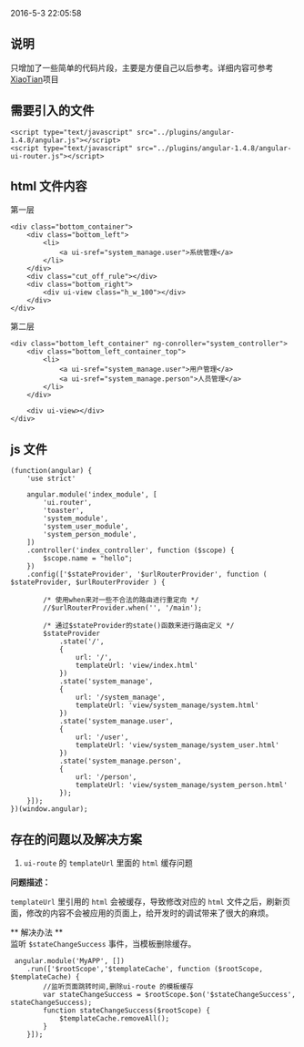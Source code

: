 2016-5-3 22:05:58 
## 说明
只增加了一些简单的代码片段，主要是方便自己以后参考。详细内容可参考[XiaoTian](https://git.oschina.net/sunfeilong1993/XiaoTian.git)项目

## 需要引入的文件

	<script type="text/javascript" src="../plugins/angular-1.4.8/angular.js"></script>
    <script type="text/javascript" src="../plugins/angular-1.4.8/angular-ui-router.js"></script>

## html 文件内容

第一层

	<div class="bottom_container">
        <div class="bottom_left">
            <li>
                <a ui-sref="system_manage.user">系统管理</a>
            </li>
        </div>
        <div class="cut_off_rule"></div>
        <div class="bottom_right">
            <div ui-view class="h_w_100"></div>
        </div>
    </div>
第二层

	<div class="bottom_left_container" ng-conroller="system_controller">
	    <div class="bottom_left_container_top">
	        <li>
	            <a ui-sref="system_manage.user">用户管理</a>
	            <a ui-sref="system_manage.person">人员管理</a>
	        </li>
	    </div>
	
	    <div ui-view></div>
	</div>

## js 文件

	(function(angular) {
	    'use strict'
	
	    angular.module('index_module', [
	        'ui.router',
	        'toaster',
	        'system_module',
	        'system_user_module',
	        'system_person_module',
	    ])
	    .controller('index_controller', function ($scope) {
	        $scope.name = "hello";
	    })
	    .config(['$stateProvider', '$urlRouterProvider', function ( $stateProvider, $urlRouterProvider ) {
	
	        /* 使用when来对一些不合法的路由进行重定向 */
	        //$urlRouterProvider.when('', '/main');
	
	        /* 通过$stateProvider的state()函数来进行路由定义 */
	        $stateProvider
	            .state('/',
	            {
	                url: '/',
	                templateUrl: 'view/index.html'
	            })
	            .state('system_manage',
	            {
	                url: '/system_manage',
	                templateUrl: 'view/system_manage/system.html'
	            })
	            .state('system_manage.user',
	            {
	                url: '/user',
	                templateUrl: 'view/system_manage/system_user.html'
	            })
	            .state('system_manage.person',
	            {
	                url: '/person',
	                templateUrl: 'view/system_manage/system_person.html'
	            });
	    }]);
	})(window.angular);


## 存在的问题以及解决方案

1. `ui-route` 的 `templateUrl` 里面的 `html` 缓存问题

**问题描述：** 

`templateUrl` 里引用的 `html` 会被缓存，导致修改对应的 `html` 文件之后，刷新页面，修改的内容不会被应用的页面上，给开发时的调试带来了很大的麻烦。

** 解决办法 **  
监听 `$stateChangeSuccess` 事件，当模板删除缓存。


	 angular.module('MyAPP', [])
		.run(['$rootScope','$templateCache', function ($rootScope, $templateCache) {
	        //监听页面跳转时间,删除ui-route 的模板缓存
	        var stateChangeSuccess = $rootScope.$on('$stateChangeSuccess', stateChangeSuccess);
	        function stateChangeSuccess($rootScope) {
	            $templateCache.removeAll();
	        }
	    }]);



